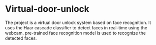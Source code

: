 # Virtual-door-unlock
The project is a virtual door unlock system based on face recognition. It uses the Haar cascade classifier to detect faces in real-time using the webcam. pre-trained face recognition model is used to recognize the detected faces.
